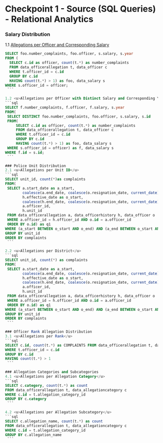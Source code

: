 # Checkpoint 1 - Source (SQL Queries) - Relational Analytics

### Salary Distribution
1.1 <u>Allegations per Officer and Corresponding Salary</u>
   ```sql
SELECT foo.number_complaints, foo.officer, s.salary, s.year
FROM (
     SELECT c.id as officer, count(t.*) as number_complaints
     FROM data_officerallegation t, data_officer c
     WHERE t.officer_id = c.id
     GROUP BY c.id
     HAVING count(t.*) > 1) as foo, data_salary s
WHERE s.officer_id = officer;
    ```

1.2 <u>Allegations per Officer with Distinct Salary and Corresponding Years</u>
   ```sql
SELECT f.number_complaints, f.officer, f.salary, s.year
FROM(
    SELECT DISTINCT foo.number_complaints, foo.officer, s.salary, s.id
    FROM(
        SELECT c.id as officer, count(t.*) as number_complaints
        FROM data_officerallegation t, data_officer c
        WHERE t.officer_id = c.id
        GROUP BY c.id
        HAVING count(t.*) > 1) as foo, data_salary s
    WHERE s.officer_id = officer) as f, data_salary s
WHERE f.id = s.id;
    ```

### Police Unit Distribution
2.1 <u>Allegations per Unit ID</u>
   ```sql
SELECT unit_id, count(*)as complaints
FROM(
    SELECT a.start_date as a_start,
           coalesce(a.end_date, coalesce(o.resignation_date, current_date))as a_end,
           h.effective_date as o_start,
           coalesce(h.end_date, coalesce(o.resignation_date, current_date)) as o_end,
           a.officer_id,
           h.unit_id
    FROM data_officerallegation a, data_officerhistory h, data_officer o
    WHERE a.officer_id = h.officer_id AND o.id = a.officer_id
    ORDER BY o.id) as q1
WHERE (a_start BETWEEN o_start AND o_end) AND (a_end BETWEEN o_start AND o_end)
GROUP BY unit_id
ORDER BY complaints
    ```

2.2 <u>Allegations per District</u>
   ```sql
SELECT unit_id, count(*) as complaints
FROM(
    SELECT a.start_date as a_start,
           coalesce(a.end_date, coalesce(o.resignation_date, current_date)) as a_end,
           h.effective_date as o_start,
           coalesce(h.end_date, coalesce(o.resignation_date, current_date)) as o_end,
           a.officer_id,
           h.unit_id
    FROM data_officerallegation a, data_officerhistory h, data_officer o
    WHERE a.officer_id = h.officer_id AND o.id = a.officer_id
    ORDER BY o.id) as q1
WHERE (a_start BETWEEN o_start AND o_end) AND (a_end BETWEEN o_start AND o_end) AND unit_id BETWEEN 2 AND 26
GROUP BY unit_id
ORDER BY complaints
    ```

### Officer Rank Allegation Distribution
3.1 <u>Allegations per Rank</u>
   ```sql
SELECT c.id, count(t.*) as COMPLAINTS FROM data_officerallegation t, data_officer c
WHERE t.officer_id = c.id
GROUP BY c.id
HAVING count(t.*) > 1
    ```

### Allegation Categories and Subcategories
4.1 <u>Allegations per Allegation Category</u>
   ```sql
SELECT c.category, count(t.*) as count
FROM data_officerallegation t, data_allegationcategory c
WHERE c.id = t.allegation_category_id
GROUP BY c.category
    ```

4.2 <u>Allegations per Allegation Subcategory</u>
   ```sql
SELECT c.allegation_name, count(t.*) as count
FROM data_officerallegation t, data_allegationcategory c
WHERE c.id = t.allegation_category_id
GROUP BY c.allegation_name
    ```